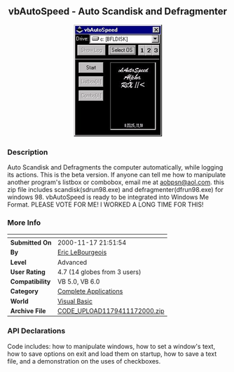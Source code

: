 ﻿<div align="center">

## vbAutoSpeed \- Auto Scandisk and Defragmenter

<img src="PIC20001117231259334.jpg">
</div>

### Description

Auto Scandisk and Defragments the computer automatically, while logging its actions. This is the beta version. If anyone can tell me how to manipulate another program's listbox or combobox, email me at aobpsn@aol.com. this zip file includes scandisk(sdrun98.exe) and defragmenter(dfrun98.exe) for windows 98. vbAutoSpeed is ready to be integrated into Windows Me Format. PLEASE VOTE FOR ME! I WORKED A LONG TIME FOR THIS!
 
### More Info
 


<span>             |<span>
---                |---
**Submitted On**   |2000-11-17 21:51:54
**By**             |[Eric LeBourgeois](https://github.com/Planet-Source-Code/PSCIndex/blob/master/ByAuthor/eric-lebourgeois.md)
**Level**          |Advanced
**User Rating**    |4.7 (14 globes from 3 users)
**Compatibility**  |VB 5\.0, VB 6\.0
**Category**       |[Complete Applications](https://github.com/Planet-Source-Code/PSCIndex/blob/master/ByCategory/complete-applications__1-27.md)
**World**          |[Visual Basic](https://github.com/Planet-Source-Code/PSCIndex/blob/master/ByWorld/visual-basic.md)
**Archive File**   |[CODE\_UPLOAD1179411172000\.zip](https://github.com/Planet-Source-Code/eric-lebourgeois-vbautospeed-auto-scandisk-and-defragmenter__1-12886/archive/master.zip)

### API Declarations

Code includes: how to manipulate windows, how to set a window's text, how to save options on exit and load them on startup, how to save a text file, and a demonstration on the uses of checkboxes.





